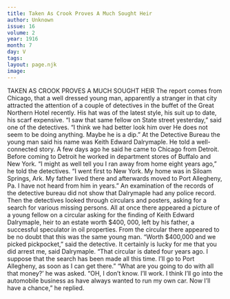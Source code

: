 ```yaml
---
title: Taken As Crook Proves A Much Sought Heir
author: Unknown
issue: 16
volume: 2
year: 1916
month: 7
day: V
tags:
layout: page.njk
image:
---
```

TAKEN AS CROOK PROVES A MUCH SOUGHT HEIR       The report comes from Chicago, that a well dressed young man, apparently a stranger in that city attracted the attention of a couple of detectives in the buffet of the Great Northern Hotel recently. His hat was of the latest style, his suit up to date, his scarf expensive.       “I saw that same fellow on State street yesterday,” said one of the detectives. “I think we had better look him over He does not seem to be doing anything. Maybe he is a dip.” At the Detective Bureau the young man said his name was Keith Edward Dalrymaple. He told a well-connected story. A few days ago he said he came to Chicago from Detroit. Before coming to Detroit he worked in department stores of Buffalo and New York.       “I might as well tell you I ran away from home eight years ago,” he told the detectives. “I went first to New York. My home was in Siloam Springs, Ark. My father lived there and afterwards moved to Port Allegheny, Pa. I have not heard from him in years.”       An examination of the records of the detective bureau did not show that Dalrymaple had any police record. Then the detectives looked through circulars and posters, asking for a search for various missing persons. All at once there appeared a picture of a young fellow on a circular asking for the finding of Keith Edward Dalrymaple, heir to an estate worth $400, 000, left by his father, a successful speculator in oil properties. From the circular there appeared to be no doubt that this was the same young man.       “Worth $400,000 and we picked pickpocket,” said the detective.       It certainly is lucky for me that you did arrest me, said Dalrymaple. “That circular is dated four years ago. I suppose that the search has been made all this time. I’ll go to Port Allegheny, as soon as I can get there.”       “What are you going to do with all that money?’ he was asked.       “OH, I don’t know. I’ll work. I think I’ll go into the automobile business as have always wanted to run my own car. Now I’ll have a chance,” he replied. 
